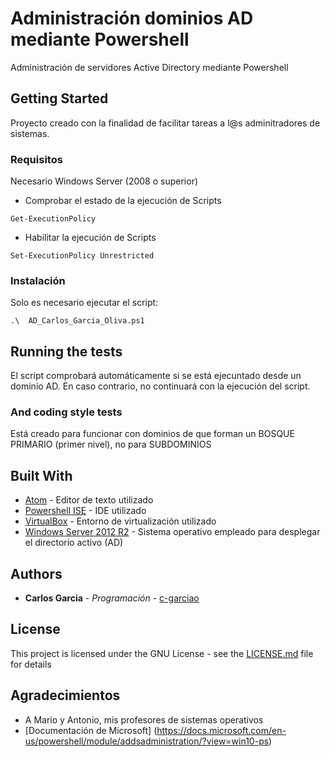 # Administración dominios AD mediante Powershell
Administración de servidores Active Directory mediante Powershell
## Getting Started

Proyecto creado con la finalidad de facilitar tareas a l@s adminitradores de sistemas.

### Requisitos

Necesario Windows Server (2008 o superior)

* Comprobar el estado de la ejecución de Scripts
```
Get-ExecutionPolicy
```
* Habilitar la ejecución de Scripts
```
Set-ExecutionPolicy Unrestricted
```
### Instalación

Solo es necesario ejecutar el script:

```
.\ 	AD_Carlos_Garcia_Oliva.ps1
```
## Running the tests

El script comprobará automáticamente si se está ejecuntado desde un dominio AD. En caso contrario, no continuará con la ejecución del script.


### And coding style tests

Está creado para funcionar con dominios de que forman un BOSQUE PRIMARIO (primer nivel), no para SUBDOMINIOS

## Built With

* [Atom](https://atom.io/) - Editor de texto utilizado
* [Powershell ISE](https://docs.microsoft.com/es-es/powershell/scripting/components/ise/introducing-the-windows-powershell-ise?view=powershell-6) - IDE utilizado
* [VirtualBox](https://www.virtualbox.org/) - Entorno de virtualización utilizado
* [Windows Server 2012 R2](https://www.microsoft.com/es-es/evalcenter/evaluate-windows-server-2012-r2) - Sistema operativo empleado para desplegar el directorio activo (AD)

## Authors

* **Carlos Garcia** - *Programación* - [c-garciao](https://gist.github.com/c-garciao)

## License

This project is licensed under the GNU License - see the [LICENSE.md](LICENSE.md) file for details

## Agradecimientos

* A Mario y Antonio, mis profesores de sistemas operativos
* [Documentación de Microsoft] (https://docs.microsoft.com/en-us/powershell/module/addsadministration/?view=win10-ps) 

